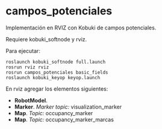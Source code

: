 # campos_potenciales
Implementación en RVIZ con Kobuki de campos potenciales.

Requiere kobuki_softnode y rviz.

Para ejecutar:

```
roslaunch kobuki_softnode full.launch
rosrun rviz rviz
rosrun campos_potenciales basic_fields
roslaunch kobuki_keyop keyop.launch
```

En rviz agregar los elementos siguientes:

* **RobotModel**.
* **Marker**.  *Marker topic:* visualization_marker
* **Map**.  *Topic:* occupancy_marker
* **Map**.  *Topic:* occupancy_marker_marcas
